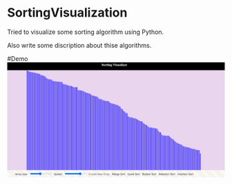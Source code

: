 # SortingVisualization
Tried to visualize some sorting algorithm using Python. 

Also write some discription about thise algorithms.

#Demo
![](Sorting.gif)
